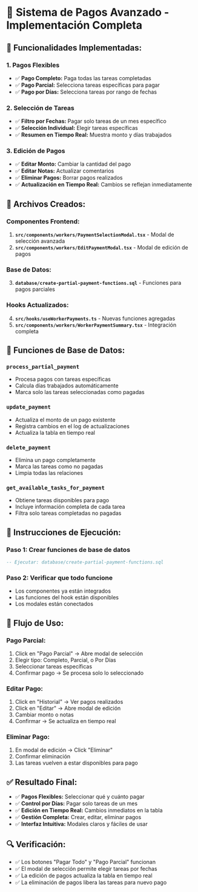 # 🚀 Sistema de Pagos Avanzado - Implementación Completa

## 🎯 **Funcionalidades Implementadas:**

### **1. Pagos Flexibles**
- ✅ **Pago Completo:** Paga todas las tareas completadas
- ✅ **Pago Parcial:** Selecciona tareas específicas para pagar
- ✅ **Pago por Días:** Selecciona tareas por rango de fechas

### **2. Selección de Tareas**
- ✅ **Filtro por Fechas:** Pagar solo tareas de un mes específico
- ✅ **Selección Individual:** Elegir tareas específicas
- ✅ **Resumen en Tiempo Real:** Muestra monto y días trabajados

### **3. Edición de Pagos**
- ✅ **Editar Monto:** Cambiar la cantidad del pago
- ✅ **Editar Notas:** Actualizar comentarios
- ✅ **Eliminar Pagos:** Borrar pagos realizados
- ✅ **Actualización en Tiempo Real:** Cambios se reflejan inmediatamente

## 📁 **Archivos Creados:**

### **Componentes Frontend:**
1. **`src/components/workers/PaymentSelectionModal.tsx`** - Modal de selección avanzada
2. **`src/components/workers/EditPaymentModal.tsx`** - Modal de edición de pagos

### **Base de Datos:**
3. **`database/create-partial-payment-functions.sql`** - Funciones para pagos parciales

### **Hooks Actualizados:**
4. **`src/hooks/useWorkerPayments.ts`** - Nuevas funciones agregadas
5. **`src/components/workers/WorkerPaymentSummary.tsx`** - Integración completa

## 🎯 **Funciones de Base de Datos:**

### **`process_partial_payment`**
- Procesa pagos con tareas específicas
- Calcula días trabajados automáticamente
- Marca solo las tareas seleccionadas como pagadas

### **`update_payment`**
- Actualiza el monto de un pago existente
- Registra cambios en el log de actualizaciones
- Actualiza la tabla en tiempo real

### **`delete_payment`**
- Elimina un pago completamente
- Marca las tareas como no pagadas
- Limpia todas las relaciones

### **`get_available_tasks_for_payment`**
- Obtiene tareas disponibles para pago
- Incluye información completa de cada tarea
- Filtra solo tareas completadas no pagadas

## 🚀 **Instrucciones de Ejecución:**

### **Paso 1: Crear funciones de base de datos**
```sql
-- Ejecutar: database/create-partial-payment-functions.sql
```

### **Paso 2: Verificar que todo funcione**
- Los componentes ya están integrados
- Las funciones del hook están disponibles
- Los modales están conectados

## 🎯 **Flujo de Uso:**

### **Pago Parcial:**
1. Click en "Pago Parcial" → Abre modal de selección
2. Elegir tipo: Completo, Parcial, o Por Días
3. Seleccionar tareas específicas
4. Confirmar pago → Se procesa solo lo seleccionado

### **Editar Pago:**
1. Click en "Historial" → Ver pagos realizados
2. Click en "Editar" → Abre modal de edición
3. Cambiar monto o notas
4. Confirmar → Se actualiza en tiempo real

### **Eliminar Pago:**
1. En modal de edición → Click "Eliminar"
2. Confirmar eliminación
3. Las tareas vuelven a estar disponibles para pago

## ✅ **Resultado Final:**

- ✅ **Pagos Flexibles:** Seleccionar qué y cuánto pagar
- ✅ **Control por Días:** Pagar solo tareas de un mes
- ✅ **Edición en Tiempo Real:** Cambios inmediatos en la tabla
- ✅ **Gestión Completa:** Crear, editar, eliminar pagos
- ✅ **Interfaz Intuitiva:** Modales claros y fáciles de usar

## 🔍 **Verificación:**
- ✅ Los botones "Pagar Todo" y "Pago Parcial" funcionan
- ✅ El modal de selección permite elegir tareas por fechas
- ✅ La edición de pagos actualiza la tabla en tiempo real
- ✅ La eliminación de pagos libera las tareas para nuevo pago








